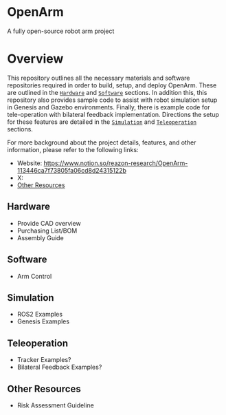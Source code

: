 # OpenArm
A fully open-source robot arm project

# Overview
This repository outlines all the necessary materials and software repositories required in order to build, setup, and deploy OpenArm. These are outlined in the [`Hardware`]() and [`Software`]() sections. In addition this, this repository also provides sample code to assist with robot simulation setup in Genesis and Gazebo environments. Finally, there is example code for tele-operation with bilateral feedback implementation. Directions the setup for these features are detailed in the [`Simulation`]() and [`Teleoperation`]() sections.

For more background about the project details, features, and other information, please refer to the following links:
- Website: https://www.notion.so/reazon-research/OpenArm-113446ca7f73805fa06cd8d24315122b
- X: 
- [Other Resources](#ssResources)

## Hardware
- Provide CAD overview
- Purchasing List/BOM
- Assembly Guide

## Software
- Arm Control

## Simulation
- ROS2 Examples
- Genesis Examples

## Teleoperation
- Tracker Examples?
- Bilateral Feedback Examples?

## Other Resources
- Risk Assessment Guideline
